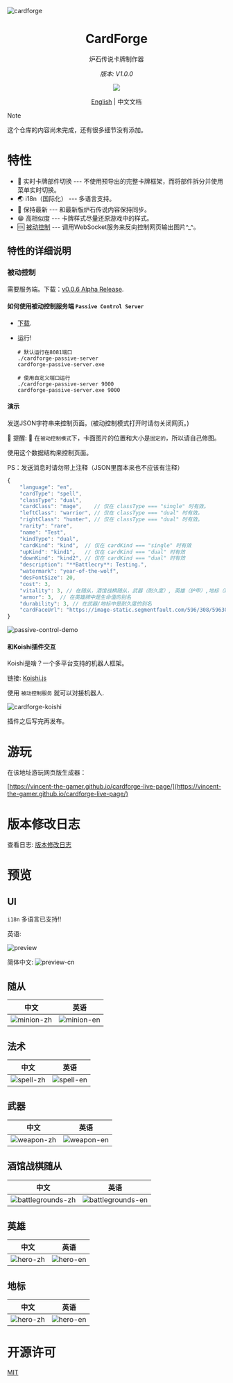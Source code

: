 ![cardforge](https://socialify.git.ci/Vincent-the-gamer/cardforge/image?description=1&font=Rokkitt&language=1&logo=https%3A%2F%2Fraw.githubusercontent.com%2FVincent-the-gamer%2Fcardforge%2Fmain%2F.github%2Flogo%2Fcardforge-logo.png&name=1&owner=1&pattern=Formal%20Invitation&stargazers=1&theme=Auto)

<h1 align="center">CardForge</h1>

<p align="center">炉石传说卡牌制作器</p>

<p align="center" style="font-style: italic;">版本: V1.0.0</p>

<p align="center">
    <a href="https://github.com/vincent-the-gamer/cardforge/blob/main/LICENSE" target="_blank">
        <img src="https://img.shields.io/github/license/vincent-the-gamer/cardforge?style=flat-square"/>
    </a>
</p>

<p align="center">
    <a href="./README.md">English</a>
    <span>|</span>
    <span>中文文档</span>
</p>

> [!NOTE]
> 这个仓库的内容尚未完成，还有很多细节没有添加。

# 特性
- 💪 实时卡牌部件切换 --- 不使用预导出的完整卡牌框架，而将部件拆分并使用菜单实时切换。
- 🌏 i18n（国际化） --- 多语言支持。
- 👀 保持最新 --- 和最新版炉石传说内容保持同步。
- 😁 高相似度 --- 卡牌样式尽量还原游戏中的样式。
- 🆒 [被动控制](#被动控制) --- 调用WebSocket服务来反向控制网页输出图片^_^。

## 特性的详细说明
### 被动控制 
需要服务端。下载：[v0.0.6 Alpha Release](https://github.com/Vincent-the-gamer/cardforge/releases/tag/v0.0.6-alpha).

#### 如何使用被动控制服务端 `Passive Control Server`
- [下载](https://github.com/Vincent-the-gamer/cardforge/releases/tag/v0.0.6-alpha).

- 运行!
  ```shell
  # 默认运行在8081端口
  ./cardforge-passive-server
  cardforge-passive-server.exe

  # 使用自定义端口运行
  ./cardforge-passive-server 9000
  cardforge-passive-server.exe 9000
  ```

#### 演示
发送JSON字符串来控制页面。(被动控制模式打开时请勿关闭网页。)

🚧 提醒: 🚧
在`被动控制模式`下，卡面图片的位置和大小是`固定的`，所以请自己修图。

使用这个数据结构来控制页面。

PS：发送消息时请勿带上注释（JSON里面本来也不应该有注释）

```js
{
    "language": "en",
    "cardType": "spell",
    "classType": "dual",
    "cardClass": "mage",    // 仅在 classType === "single" 时有效。
    "leftClass": "warrior", // 仅在 classType === "dual" 时有效。
    "rightClass": "hunter", // 仅在 classType === "dual" 时有效。
    "rarity": "rare",
    "name": "Test",
    "kindType": "dual",
    "cardKind": "kind",  // 仅在 cardKind === "single" 时有效
    "upKind": "kind1",   // 仅在 cardKind === "dual" 时有效
    "downKind": "kind2", // 仅在 cardKind === "dual" 时有效
    "description": "**Battlecry**: Testing.",
    "watermark": "year-of-the-wolf",
    "desFontSize": 20,
    "cost": 3,
    "vitality": 3, // 在随从，酒馆战棋随从，武器（耐久度）, 英雄（护甲）,地标（耐久度）时有效
    "armor": 3,  // 在英雄牌中是生命值的别名
    "durability": 3, // 在武器/地标中是耐久度的别名
    "cardFaceUrl": "https://image-static.segmentfault.com/596/308/596308474-6389c86c5126c_cover" // 图片url, 支持网络图片
}
```

![passive-control-demo](./.github/passive-control-demo.gif)


#### 和Koishi插件交互

Koishi是啥？一个多平台支持的机器人框架。

链接: [Koishi.js](https://koishi.chat/zh-CN/)

使用 `被动控制服务` 就可以对接机器人.

![cardforge-koishi](./.github/cardforge-koishi.png)

插件之后写完再发布。


# 游玩

在该地址游玩网页版生成器：

[https://vincent-the-gamer.github.io/cardforge-live-page/](https://vincent-the-gamer.github.io/cardforge-live-page/)

# 版本修改日志

查看日志:  [版本修改日志](./CHANGELOG.md)

# 预览

## UI
`i18n` 多语言已支持!!

英语:

![preview](./.github/preview.png)

简体中文:
![preview-cn](./.github/preview-cn.png)

## 随从
| 中文 | 英语 |
|  -      |   -     | 
|  ![minion-zh](./.github/cards/minion-zh.png)        |  ![minion-en](./.github/cards/minion-en.png)        |

## 法术
| 中文 | 英语 |
|  -      |   -     | 
|  ![spell-zh](./.github/cards/spell-zh.png)        |  ![spell-en](./.github/cards/spell-en.png)        |

## 武器
| 中文 | 英语 |
|  -      |   -     | 
|  ![weapon-zh](./.github/cards/weapon-zh.png)       |   ![weapon-en](./.github/cards/weapon-en.png)  |


## 酒馆战棋随从
| 中文 | 英语 |
|  -      |   -     | 
|  ![battlegrounds-zh](./.github/cards/battlegrounds-zh.png)       |   ![battlegrounds-en](./.github/cards/battlegrounds-en.png)  |

## 英雄
| 中文 | 英语 |
|  -      |   -     | 
|  ![hero-zh](./.github/cards/hero-zh.png)       |   ![hero-en](./.github/cards/hero-en.png)  |

## 地标
| 中文 | 英语 |
|  -      |   -     | 
|  ![hero-zh](./.github/cards/location-zh.png)       |   ![hero-en](./.github/cards/location-en.png)  |

# 开源许可
[MIT](./LICENSE)
